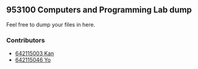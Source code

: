 ## 953100 Computers and Programming Lab dump
Feel free to dump your files in here.
### Contributors
- [642115003 Kan](https://github.com/hoshizaki-iori)
- [642115046 Yo](https://github.com/ManSmooth/)
